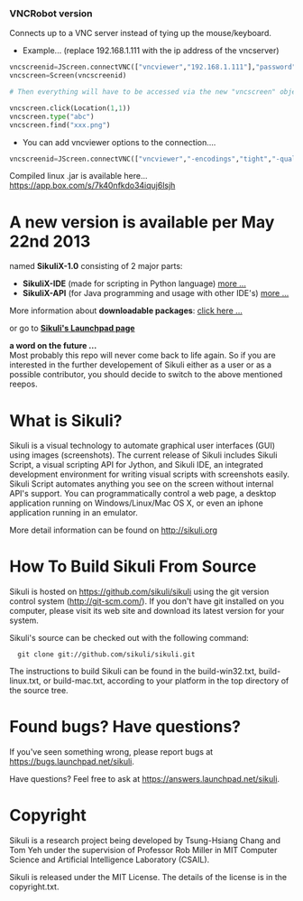 ### VNCRobot version

Connects up to a VNC server instead of tying up the mouse/keyboard.

* Example... (replace 192.168.1.111 with the ip address of the vncserver)

```python
vncscreenid=JScreen.connectVNC(["vncviewer","192.168.1.111"],"password")
vncscreen=Screen(vncscreenid)

# Then everything will have to be accessed via the new "vncscreen" object.

vncscreen.click(Location(1,1))
vncscreen.type("abc")
vncscreen.find("xxx.png")
```

* You can add vncviewer options to the connection....

```python
vncscreenid=JScreen.connectVNC(["vncviewer","-encodings","tight","-quality","5","192.168.1.111"],"password")
```


Compiled linux .jar is available here...
https://app.box.com/s/7k40nfkdo34iquj6lsjh


A new version is available per May 22nd 2013 
=====


named **SikuliX-1.0** consisting of 2 major parts:
 - **SikuliX-IDE** (made for scripting in Python language) [more ...](https://github.com/RaiMan/SikuliX-IDE)
 - **SikuliX-API** (for Java programming and usage with other IDE's) [more ...](https://github.com/RaiMan/SikuliX-API)

More information about **downloadable packages**: [click here ...](http://www.sikuli.org/download.html)

or go to [**Sikuli's Launchpad page**](https://launchpad.net/sikuli)

**a word on the future ...**<br />
Most probably this repo will never come back to life again. So if you are interested in the further developement of Sikuli either as a user or as a possible contributor, you should decide to switch to the above mentioned reepos. 

What is Sikuli?
===============

Sikuli is a visual technology to automate graphical user interfaces (GUI)
using images (screenshots). The current release of Sikuli includes Sikuli
Script, a visual scripting API for Jython, and Sikuli IDE, an integrated
development environment for writing visual scripts with screenshots easily.
Sikuli Script automates anything you see on the screen without
internal API's support. You can programmatically control a web page, a
desktop application running on Windows/Linux/Mac OS X, or even an
iphone application running in an emulator.

More detail information can be found on http://sikuli.org

How To Build Sikuli From Source
===============================

Sikuli is hosted on https://github.com/sikuli/sikuli using the git version
control system (http://git-scm.com/). If you don't have git
installed on you computer, please visit its web site and download its
latest version for your system.

Sikuli's source can be checked out with the following command:

      git clone git://github.com/sikuli/sikuli.git

The instructions to build Sikuli can be found in the build-win32.txt,
build-linux.txt, or build-mac.txt, according to your platform in
the top directory of the source tree.

Found bugs? Have questions?
===========================

If you've seen something wrong, please report bugs at https://bugs.launchpad.net/sikuli.

Have questions? Feel free to ask at https://answers.launchpad.net/sikuli.



Copyright
=========

Sikuli is a research project being developed by Tsung-Hsiang Chang and Tom Yeh
under the supervision of Professor Rob Miller in MIT Computer Science and
Artificial Intelligence Laboratory (CSAIL).

Sikuli is released under the MIT License. The details of the license
is in the copyright.txt.
